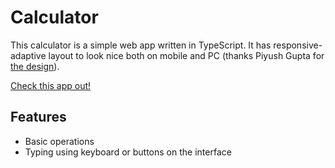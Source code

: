 # Calculator

This calculator is a simple web app written in TypeScript.
It has responsive-adaptive layout to look nice both on mobile and PC (thanks Piyush Gupta for [the design](https://www.figma.com/community/file/1173335704076645065)).

[Check this app out!](svetlanacannot.github.io/calculator/)

## Features

- Basic operations
- Typing using keyboard or buttons on the interface
